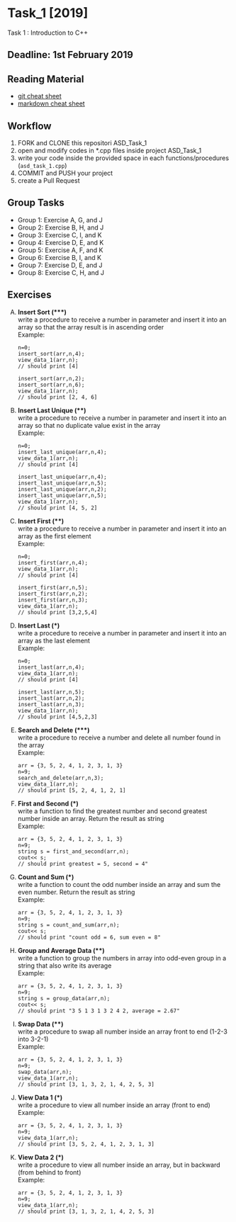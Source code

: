 # Task_1 [2019]
Task 1 : Introduction to C++
## Deadline: 1st February 2019

## Reading Material
* [git cheat sheet](https://education.github.com/git-cheat-sheet-education.pdf)
* [markdown cheat sheet](https://enterprise.github.com/downloads/en/markdown-cheatsheet.pdf)

## Workflow
1. FORK and CLONE this repositori ASD_Task_1
2. open and modify codes in *.cpp files inside project ASD_Task_1
3. write your code inside the provided space in each functions/procedures (`asd_task_1.cpp`) 
4. COMMIT and PUSH your project
5. create a Pull Request

## Group Tasks
* Group 1: Exercise A, G, and J
* Group 2: Exercise B, H, and J
* Group 3: Exercise C, I, and K
* Group 4: Exercise D, E, and K
* Group 5: Exercise A, F, and K
* Group 6: Exercise B, I, and K
* Group 7: Exercise D, E, and J
* Group 8: Exercise C, H, and J

## Exercises
<ol type="A">
<li><b>Insert Sort (***)</b><br>
	write a procedure to receive a number in parameter and insert it into an array so that the array result is in ascending order<br>
	Example:
	
```
n=0;
insert_sort(arr,n,4);
view_data_1(arr,n);
// should print [4]

insert_sort(arr,n,2);
insert_sort(arr,n,6);
view_data_1(arr,n);
// should print [2, 4, 6]
```
</li>
<li><b>Insert Last Unique (**)</b><br>
	write a procedure to receive a number in parameter and insert it into an array so that no duplicate value exist in the array<br>
	Example:
	
```
n=0;
insert_last_unique(arr,n,4);
view_data_1(arr,n);
// should print [4]

insert_last_unique(arr,n,4);
insert_last_unique(arr,n,5);
insert_last_unique(arr,n,2);
insert_last_unique(arr,n,5);
view_data_1(arr,n);
// should print [4, 5, 2]
```

</li>
<li><b>Insert First (**)</b><br>
	write a procedure to receive a number in parameter and insert it into an array as the first element<br>
	Example:
	
```
n=0;
insert_first(arr,n,4);
view_data_1(arr,n);
// should print [4]

insert_first(arr,n,5);
insert_first(arr,n,2);
insert_first(arr,n,3);
view_data_1(arr,n);
// should print [3,2,5,4]
```


</li>
<li><b>Insert Last (*)</b><br>
	write a procedure to receive a number in parameter and insert it into an array as the last element<br>
	Example:
	
```
n=0;
insert_last(arr,n,4);
view_data_1(arr,n);
// should print [4]

insert_last(arr,n,5);
insert_last(arr,n,2);
insert_last(arr,n,3);
view_data_1(arr,n);
// should print [4,5,2,3]
```

</li>
<li><b> Search and Delete (***)</b><br>
	write a procedure to receive a number and delete all number found in the array<br>
	Example:
	
```
arr = {3, 5, 2, 4, 1, 2, 3, 1, 3}
n=9;
search_and_delete(arr,n,3);
view_data_1(arr,n);
// should print [5, 2, 4, 1, 2, 1]
```


</li>
<li><b> First and Second (*)</b><br>
	write a function to find the greatest number and second greatest number inside an array. Return the result as string<br>
	Example:
	
```
arr = {3, 5, 2, 4, 1, 2, 3, 1, 3}
n=9;
string s = first_and_second(arr,n);
cout<< s;
// should print greatest = 5, second = 4"
```


</li>
<li><b>Count and Sum (*)</b><br>
	write a function to count the odd number inside an array and sum the even number. Return the result as string<br>
	Example:
	
```
arr = {3, 5, 2, 4, 1, 2, 3, 1, 3}
n=9;
string s = count_and_sum(arr,n);
cout<< s;
// should print "count odd = 6, sum even = 8"
```


</li>
<li><b>Group and Average Data (**)</b><br>
	write a function to group the numbers in array into odd-even group in a string that also write its average<br>
	Example:
	
```
arr = {3, 5, 2, 4, 1, 2, 3, 1, 3}
n=9;
string s = group_data(arr,n);
cout<< s;
// should print "3 5 1 3 1 3 2 4 2, average = 2.67"
```


</li>
<li><b>Swap Data (**)</b><br>
	write a procedure to swap all number inside an array front to end (1-2-3 into 3-2-1)<br>
	Example:
	
```
arr = {3, 5, 2, 4, 1, 2, 3, 1, 3}
n=9;
swap_data(arr,n);
view_data_1(arr,n);
// should print [3, 1, 3, 2, 1, 4, 2, 5, 3]
```


</li>
<li><b> View Data 1 (*)</b><br>
	write a procedure to view all number inside an array (front to end)<br>
	Example:
	
```
arr = {3, 5, 2, 4, 1, 2, 3, 1, 3}
n=9;
view_data_1(arr,n);
// should print [3, 5, 2, 4, 1, 2, 3, 1, 3]
```


</li>
<li><b>View Data 2 (*)</b><br>
	write a procedure to view all number inside an array, but in backward (from behind to front)<br>
	Example:
	
```
arr = {3, 5, 2, 4, 1, 2, 3, 1, 3}
n=9;
view_data_1(arr,n);
// should print [3, 1, 3, 2, 1, 4, 2, 5, 3]
```
	
</li>
</ol>